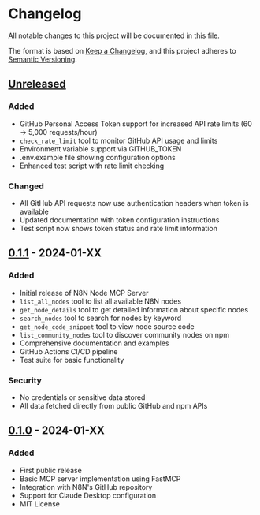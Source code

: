 # Changelog

All notable changes to this project will be documented in this file.

The format is based on [Keep a Changelog](https://keepachangelog.com/en/1.0.0/),
and this project adheres to [Semantic Versioning](https://semver.org/spec/v2.0.0.html).

## [Unreleased]

### Added
- GitHub Personal Access Token support for increased API rate limits (60 → 5,000 requests/hour)
- `check_rate_limit` tool to monitor GitHub API usage and limits
- Environment variable support via GITHUB_TOKEN
- .env.example file showing configuration options
- Enhanced test script with rate limit checking

### Changed
- All GitHub API requests now use authentication headers when token is available
- Updated documentation with token configuration instructions
- Test script now shows token status and rate limit information

## [0.1.1] - 2024-01-XX

### Added
- Initial release of N8N Node MCP Server
- `list_all_nodes` tool to list all available N8N nodes
- `get_node_details` tool to get detailed information about specific nodes
- `search_nodes` tool to search for nodes by keyword
- `get_node_code_snippet` tool to view node source code
- `list_community_nodes` tool to discover community nodes on npm
- Comprehensive documentation and examples
- GitHub Actions CI/CD pipeline
- Test suite for basic functionality

### Security
- No credentials or sensitive data stored
- All data fetched directly from public GitHub and npm APIs

## [0.1.0] - 2024-01-XX

### Added
- First public release
- Basic MCP server implementation using FastMCP
- Integration with N8N's GitHub repository
- Support for Claude Desktop configuration
- MIT License

[Unreleased]: https://github.com/ari-json/n8n-node-mcp-server/compare/v0.1.1...HEAD
[0.1.1]: https://github.com/ari-json/n8n-node-mcp-server/compare/v0.1.0...v0.1.1
[0.1.0]: https://github.com/ari-json/n8n-node-mcp-server/releases/tag/v0.1.0 